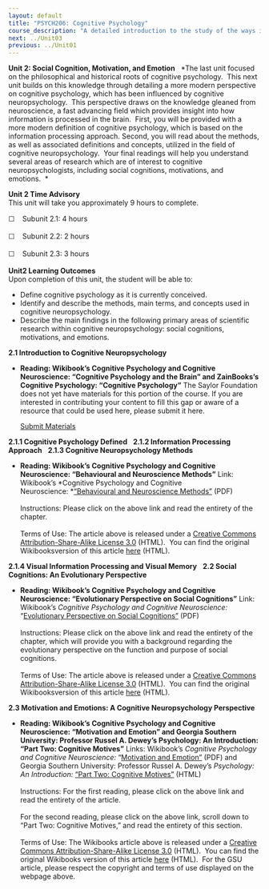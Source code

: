 ```yaml
---
layout: default
title: "PSYCH206: Cognitive Psychology"
course_description: "A detailed introduction to the study of the ways in which we come to know about the world around us and about one another."
next: ../Unit03
previous: ../Unit01
---
```

**Unit 2: Social Cognition, Motivation, and Emotion** <span
id="2"></span> 
*The last unit focused on the philosophical and historical roots of
cognitive psychology.  This next unit builds on this knowledge through
detailing a more modern perspective on cognitive psychology, which has
been influenced by cognitive neuropsychology.  This perspective draws on
the knowledge gleaned from neuroscience, a fast advancing field which
provides insight into how information is processed in the brain.  First,
you will be provided with a more modern definition of cognitive
psychology, which is based on the information processing approach.
Second, you will read about the methods, as well as associated
definitions and concepts, utilized in the field of cognitive
neuropsychology.  Your final readings will help you understand several
areas of research which are of interest to cognitive neuropsychologists,
including social cognitions, motivations, and emotions.  *

**Unit 2 Time Advisory**  
This unit will take you approximately 9 hours to complete.

<span class="Apple-style-span"
style="font-family: Helvetica, Arial, sans-serif; font-size: 14px; line-height: 21px; ">☐
   </span>Subunit 2.1: 4 hours  
  
 <span class="Apple-style-span"
style="font-family: Helvetica, Arial, sans-serif; font-size: 14px; line-height: 21px; ">☐
   </span>Subunit 2.2: 2 hours  
  
 <span class="Apple-style-span"
style="font-family: Helvetica, Arial, sans-serif; font-size: 14px; line-height: 21px; ">☐
   </span>Subunit 2.3: 3 hours

**Unit2 Learning Outcomes**  
Upon completion of this unit, the student will be able to:  
  
-   Define cognitive psychology as it is currently conceived.
-   Identify and describe the methods, main terms, and concepts used in
    cognitive neuropsychology.
-   Describe the main findings in the following primary areas of
    scientific research within cognitive neuropsychology: social
    cognitions, motivations, and emotions.

**2.1 Introduction to Cognitive Neuropsychology** <span
id="2.1"></span> 
-   **Reading: Wikibook’s Cognitive Psychology and Cognitive
    Neuroscience: “Cognitive Psychology and the Brain” and ZainBooks’s
    Cognitive Psychology: “Cognitive Psychology”**
    The Saylor Foundation does not yet have materials for this portion
    of the course. If you are interested in contributing your content to
    fill this gap or aware of a resource that could be used here, please
    submit it here.

    [Submit Materials](/contribute/)

**2.1.1 Cognitive Psychology Defined** <span id="2.1.1"></span> 
**2.1.2 Information Processing Approach** <span id="2.1.2"></span> 
**2.1.3 Cognitive Neuropsychology Methods** <span id="2.1.3"></span> 
-   **Reading: Wikibook’s Cognitive Psychology and Cognitive
    Neuroscience: “Behavioural and Neuroscience Methods”**
    Link: Wikibook’s *Cognitive Psychology and Cognitive
    Neuroscience: *[“Behavioural and Neuroscience
    Methods”](http://www.saylor.org/site/wp-content/uploads/2011/05/Behavioural-and-Neuroscience-Methods.pdf)
    (PDF)  
        
     Instructions: Please click on the above link and read the entirety
    of the chapter.  
        
     Terms of Use: The article above is released under a [Creative
    Commons Attribution-Share-Alike License
    3.0](http://creativecommons.org/licenses/by-sa/3.0/) (HTML).  You
    can find the original Wikibooksversion of this article
    [here](http://en.wikibooks.org/wiki/Cognitive_Psychology_and_Cognitive_Neuroscience/Behavioural_and_Neuroscience_Methods)
    (HTML).

**2.1.4 Visual Information Processing and Visual Memory** <span
id="2.1.4"></span> 
**2.2 Social Cognitions: An Evolutionary Perspective** <span
id="2.2"></span> 
-   **Reading: Wikibook’s Cognitive Psychology and Cognitive
    Neuroscience: “Evolutionary Perspective on Social Cognitions”**
    Link: Wikibook’s *Cognitive Psychology and Cognitive Neuroscience:*
    “[Evolutionary Perspective on Social
    Cognitions”](http://www.saylor.org/site/wp-content/uploads/2011/05/Evolutionary-Perspective-on-Social-Congnitions.pdf)
    (PDF)  
        
     Instructions: Please click on the above link and read the entirety
    of the chapter, which will provide you with a background regarding
    the evolutionary perspective on the function and purpose of social
    cognitions.  
        
     Terms of Use: The article above is released under a [Creative
    Commons Attribution-Share-Alike License
    3.0](http://creativecommons.org/licenses/by-sa/3.0/) (HTML).  You
    can find the original Wikibooksversion of this article
    [here](http://en.wikibooks.org/wiki/Cognitive_Psychology_and_Cognitive_Neuroscience/Evolutionary_Perspective_on_Social_Cognitions)
    (HTML).

**2.3 Motivation and Emotions: A Cognitive Neuropsychology Perspective**
<span id="2.3"></span> 
-   **Reading: Wikibook’s Cognitive Psychology and Cognitive
    Neuroscience: “Motivation and Emotion” and Georgia Southern
    University: Professor Russel A. Dewey’s Psychology: An Introduction:
    “Part Two: Cognitive Motives”**
    Links: Wikibook’s *Cognitive Psychology and Cognitive Neuroscience:*
    “[Motivation and
    Emotion”](http://www.saylor.org/site/wp-content/uploads/2011/05/Motivation-and-Emotion.pdf) (PDF)
    and Georgia Southern University: Professor Russel A. Dewey’s
    *Psychology: An Introduction:* [“Part Two: Cognitive
    Motives”](http://www.intropsych.com/ch09_motivation/tofc_for_ch09_motivation.html)
    (HTML)  
        
     Instructions: For the first reading, please click on the above link
    and read the entirety of the article.   
        
     For the second reading, please click on the above link, scroll down
    to “Part Two: Cognitive Motives,” and read the entirety of this
    section.  
        
     Terms of Use: The Wikibooks article above is released under a
    [Creative Commons Attribution-Share-Alike License
    3.0](http://creativecommons.org/licenses/by-sa/3.0/) (HTML).  You
    can find the original Wikibooks version of this article
    [here](http://en.wikibooks.org/wiki/Cognitive_Psychology_and_Cognitive_Neuroscience/Motivation_and_Emotion)
    (HTML).  For the GSU article, please respect the copyright and terms
    of use displayed on the webpage above.


